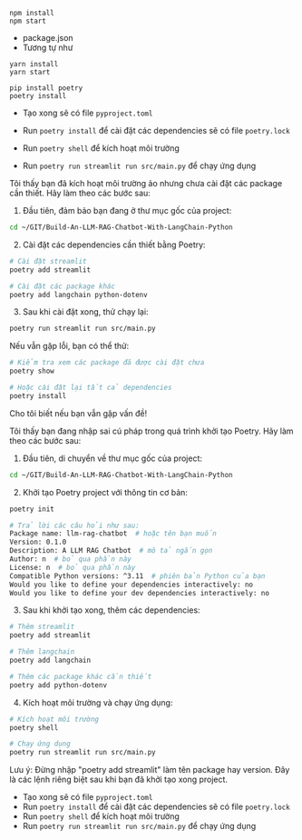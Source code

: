 
```
npm install
npm start
```

- package.json 
- Tương tự như 
```
yarn install
yarn start
```

```
pip install poetry
poetry install
```

- Tạo xong sẽ có file `pyproject.toml`

- Run `poetry install` để cài đặt các dependencies sẽ có file `poetry.lock`

- Run `poetry shell` để kích hoạt môi trường

- Run `poetry run streamlit run src/main.py` để chạy ứng dụng



Tôi thấy bạn đã kích hoạt môi trường ảo nhưng chưa cài đặt các package cần thiết. Hãy làm theo các bước sau:

1. Đầu tiên, đảm bảo bạn đang ở thư mục gốc của project:
````bash
cd ~/GIT/Build-An-LLM-RAG-Chatbot-With-LangChain-Python
````

2. Cài đặt các dependencies cần thiết bằng Poetry:
````bash
# Cài đặt streamlit
poetry add streamlit

# Cài đặt các package khác
poetry add langchain python-dotenv
````

3. Sau khi cài đặt xong, thử chạy lại:
````bash
poetry run streamlit run src/main.py
````

Nếu vẫn gặp lỗi, bạn có thể thử:
````bash
# Kiểm tra xem các package đã được cài đặt chưa
poetry show

# Hoặc cài đặt lại tất cả dependencies
poetry install
````

Cho tôi biết nếu bạn vẫn gặp vấn đề!





Tôi thấy bạn đang nhập sai cú pháp trong quá trình khởi tạo Poetry. Hãy làm theo các bước sau:

1. Đầu tiên, di chuyển về thư mục gốc của project:
```bash
cd ~/GIT/Build-An-LLM-RAG-Chatbot-With-LangChain-Python
```

2. Khởi tạo Poetry project với thông tin cơ bản:
```bash
poetry init

# Trả lời các câu hỏi như sau:
Package name: llm-rag-chatbot  # hoặc tên bạn muốn
Version: 0.1.0
Description: A LLM RAG Chatbot  # mô tả ngắn gọn
Author: n  # bỏ qua phần này
License: n  # bỏ qua phần này
Compatible Python versions: ^3.11  # phiên bản Python của bạn
Would you like to define your dependencies interactively: no
Would you like to define your dev dependencies interactively: no
```

3. Sau khi khởi tạo xong, thêm các dependencies:
```bash
# Thêm streamlit
poetry add streamlit

# Thêm langchain
poetry add langchain

# Thêm các package khác cần thiết
poetry add python-dotenv
```

4. Kích hoạt môi trường và chạy ứng dụng:
```bash
# Kích hoạt môi trường
poetry shell

# Chạy ứng dụng
poetry run streamlit run src/main.py
```

Lưu ý: Đừng nhập "poetry add streamlit" làm tên package hay version. Đây là các lệnh riêng biệt sau khi bạn đã khởi tạo xong project.


- Tạo xong sẽ có file `pyproject.toml`
- Run `poetry install` để cài đặt các dependencies sẽ có file `poetry.lock`
- Run `poetry shell` để kích hoạt môi trường
- Run `poetry run streamlit run src/main.py` để chạy ứng dụng
